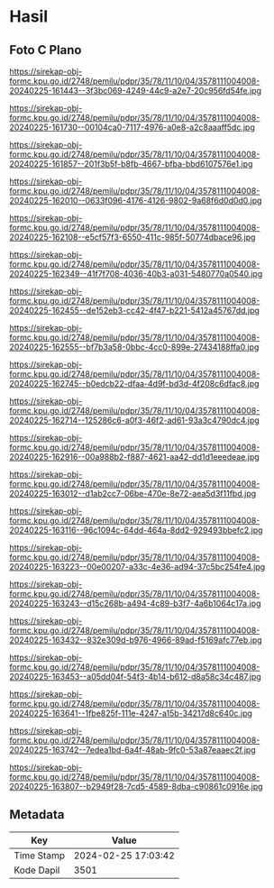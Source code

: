 # Hasil

## Foto C Plano

https://sirekap-obj-formc.kpu.go.id/2748/pemilu/pdpr/35/78/11/10/04/3578111004008-20240225-161443--3f3bc069-4249-44c9-a2e7-20c956fd54fe.jpg

https://sirekap-obj-formc.kpu.go.id/2748/pemilu/pdpr/35/78/11/10/04/3578111004008-20240225-161730--00104ca0-7117-4976-a0e8-a2c8aaaff5dc.jpg

https://sirekap-obj-formc.kpu.go.id/2748/pemilu/pdpr/35/78/11/10/04/3578111004008-20240225-161857--201f3b5f-b8fb-4667-bfba-bbd6107576e1.jpg

https://sirekap-obj-formc.kpu.go.id/2748/pemilu/pdpr/35/78/11/10/04/3578111004008-20240225-162010--0633f096-4176-4126-9802-9a68f6d0d0d0.jpg

https://sirekap-obj-formc.kpu.go.id/2748/pemilu/pdpr/35/78/11/10/04/3578111004008-20240225-162108--e5cf57f3-6550-411c-985f-50774dbace96.jpg

https://sirekap-obj-formc.kpu.go.id/2748/pemilu/pdpr/35/78/11/10/04/3578111004008-20240225-162349--41f7f708-4036-40b3-a031-5480770a0540.jpg

https://sirekap-obj-formc.kpu.go.id/2748/pemilu/pdpr/35/78/11/10/04/3578111004008-20240225-162455--de152eb3-cc42-4f47-b221-5412a45767dd.jpg

https://sirekap-obj-formc.kpu.go.id/2748/pemilu/pdpr/35/78/11/10/04/3578111004008-20240225-162555--bf7b3a58-0bbc-4cc0-899e-27434188ffa0.jpg

https://sirekap-obj-formc.kpu.go.id/2748/pemilu/pdpr/35/78/11/10/04/3578111004008-20240225-162745--b0edcb22-dfaa-4d9f-bd3d-4f208c6dfac8.jpg

https://sirekap-obj-formc.kpu.go.id/2748/pemilu/pdpr/35/78/11/10/04/3578111004008-20240225-162714--125286c6-a0f3-46f2-ad61-93a3c4790dc4.jpg

https://sirekap-obj-formc.kpu.go.id/2748/pemilu/pdpr/35/78/11/10/04/3578111004008-20240225-162916--00a988b2-f887-4621-aa42-dd1d1eeedeae.jpg

https://sirekap-obj-formc.kpu.go.id/2748/pemilu/pdpr/35/78/11/10/04/3578111004008-20240225-163012--d1ab2cc7-06be-470e-8e72-aea5d3f11fbd.jpg

https://sirekap-obj-formc.kpu.go.id/2748/pemilu/pdpr/35/78/11/10/04/3578111004008-20240225-163116--96c1094c-64dd-464a-8dd2-929493bbefc2.jpg

https://sirekap-obj-formc.kpu.go.id/2748/pemilu/pdpr/35/78/11/10/04/3578111004008-20240225-163223--00e00207-a33c-4e36-ad94-37c5bc254fe4.jpg

https://sirekap-obj-formc.kpu.go.id/2748/pemilu/pdpr/35/78/11/10/04/3578111004008-20240225-163243--d15c268b-a494-4c89-b3f7-4a6b1064c17a.jpg

https://sirekap-obj-formc.kpu.go.id/2748/pemilu/pdpr/35/78/11/10/04/3578111004008-20240225-163432--832e309d-b976-4966-89ad-f5169afc77eb.jpg

https://sirekap-obj-formc.kpu.go.id/2748/pemilu/pdpr/35/78/11/10/04/3578111004008-20240225-163453--a05dd04f-54f3-4b14-b612-d8a58c34c487.jpg

https://sirekap-obj-formc.kpu.go.id/2748/pemilu/pdpr/35/78/11/10/04/3578111004008-20240225-163641--1fbe825f-111e-4247-a15b-34217d8c640c.jpg

https://sirekap-obj-formc.kpu.go.id/2748/pemilu/pdpr/35/78/11/10/04/3578111004008-20240225-163742--7edea1bd-6a4f-48ab-9fc0-53a87eaaec2f.jpg

https://sirekap-obj-formc.kpu.go.id/2748/pemilu/pdpr/35/78/11/10/04/3578111004008-20240225-163807--b2949f28-7cd5-4589-8dba-c90861c0916e.jpg


## Metadata

| Key        | Value               |
| ---------- | ------------------- |
| Time Stamp | 2024-02-25 17:03:42 |
| Kode Dapil | 3501                |



